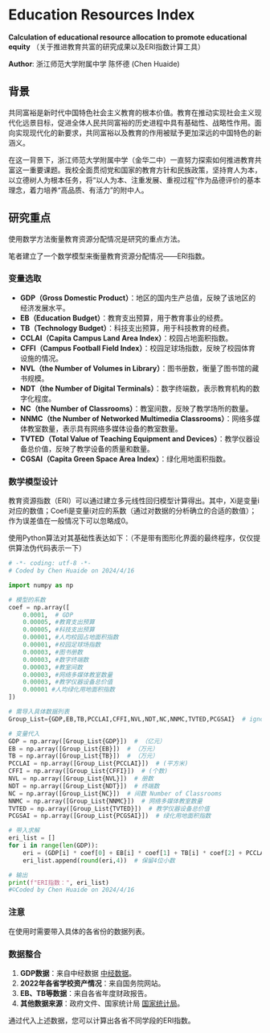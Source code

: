 # Education Resources Index

**Calculation of educational resource allocation to promote educational equity**
（关于推进教育共富的研究成果以及ERI指数计算工具）

**Author**: 浙江师范大学附属中学 陈怀德 (Chen Huaide)

## 背景

共同富裕是新时代中国特色社会主义教育的根本价值。教育在推动实现社会主义现代化远景目标，促进全体人民共同富裕的历史进程中具有基础性、战略性作用。面向实现现代化的新要求，共同富裕以及教育的作用被赋予更加深远的中国特色的新涵义。

在这一背景下，浙江师范大学附属中学（金华二中）一直努力探索如何推进教育共富这一重要课题。我校全面贯彻党和国家的教育方针和民族政策，坚持育人为本，以立德树人为根本任务，将“以人为本、注重发展、重视过程”作为品德评价的基本理念，着力培养“高品质、有活力”的附中人。

## 研究重点

使用数学方法衡量教育资源分配情况是研究的重点方法。

笔者建立了一个数学模型来衡量教育资源分配情况——ERI指数。

### 变量选取

- **GDP（Gross Domestic Product）**：地区的国内生产总值，反映了该地区的经济发展水平。
- **EB（Education Budget）**：教育支出预算，用于教育事业的经费。
- **TB（Technology Budget）**：科技支出预算，用于科技教育的经费。
- **CCLAI（Capita Campus Land Area Index）**：校园占地面积指数。
- **CFFI（Campus Football Field Index）**：校园足球场指数，反映了校园体育设施的情况。
- **NVL（the Number of Volumes in Library）**：图书册数，衡量了图书馆的藏书规模。
- **NDT（the Number of Digital Terminals）**：数字终端数，表示教育机构的数字化程度。
- **NC（the Number of Classrooms）**：教室间数，反映了教学场所的数量。
- **NNMC（the Number of Networked Multimedia Classrooms）**：网络多媒体教室数量，表示具有网络多媒体设备的教室数量。
- **TVTED（Total Value of Teaching Equipment and Devices）**：教学仪器设备总价值，反映了教学设备的质量和数量。
- **CGSAI（Capita Green Space Area Index）**：绿化用地面积指数。

### 数学模型设计

教育资源指数（ERI）可以通过建立多元线性回归模型计算得出。其中，Xi是变量i对应的数值；Coefi是变量i对应的系数（通过对数据的分析确立的合适的数值）；作为误差值在一般情况下可以忽略成0。

使用Python算法对其基础性表达如下：（不是带有图形化界面的最终程序，仅仅提供算法伪代码表示一下）

```python
# -*- coding: utf-8 -*-
# Coded by Chen Huaide on 2024/4/16

import numpy as np

# 模型的系数
coef = np.array([
    0.0001,  # GDP
    0.00005, #教育支出预算
    0.00005, #科技支出预算
    0.00001, #人均校园占地面积指数
    0.00001, #校园足球场指数
    0.00003, #图书册数
    0.00003, #数字终端数
    0.00003, #教室间数
    0.00003, #网络多媒体教室数量
    0.00003, #教学仪器设备总价值
    0.00001 #人均绿化用地面积指数
])

# 需导入具体数据列表
Group_List={GDP,EB,TB,PCCLAI,CFFI,NVL,NDT,NC,NNMC,TVTED,PCGSAI}  # ignored

# 变量代入
GDP = np.array([Group_List{GDP}])  # （亿元）
EB = np.array([Group_List{EB}])  # （万元）
TB = np.array([Group_List{TB}])  # （万元）
PCCLAI = np.array([Group_List{PCCLAI}])  # (平方米)
CFFI = np.array([Group_List{CFFI}])  # (个数)
NVL = np.array([Group_List{NVL}])  # 册数
NDT = np.array([Group_List{NDT}])  # 终端数
NC = np.array([Group_List{NC}])  # 间数 Number of Classrooms
NNMC = np.array([Group_List{NNMC}])  # 网络多媒体教室数量
TVTED = np.array([Group_List{TVTED}])  # 教学仪器设备总价值
PCGSAI = np.array([Group_List{PCGSAI}])  # 绿化用地面积指数

# 带入求解
eri_list = []
for i in range(len(GDP)):
    eri = (GDP[i] * coef[0] + EB[i] * coef[1] + TB[i] * coef[2] + PCCLAI[i] * coef[3] + CFFI[i] * coef[4] + NVL[i] * coef[5] + NDT[i] * coef[6] + NC[i] * coef[7] + NNMC[i] * coef[8] + TVTED[i] * coef[9] + PCGSAI[i] * coef[10])
    eri_list.append(round(eri,4))  # 保留4位小数

# 输出
print(f"ERI指数：", eri_list)
#©Coded by Chen Huaide on 2024/4/16
```

### 注意

在使用时需要带入具体的各省份的数据列表。

### 数据整合

1. **GDP数据**：来自中经数据 [中经数据](https://wap.ceidata.cei.cn/)。
2. **2022年各省学校资产情况**：来自国务院网站。
3. **EB、TB等数据**：来自各省年度财政报告。
4. **其他数据来源**：政府文件、国家统计局 [国家统计局](https://www.stats.gov.cn/gk/)。

通过代入上述数据，您可以计算出各省不同学段的ERI指数。
